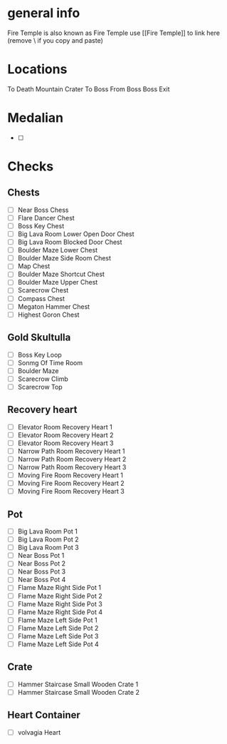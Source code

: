 # general info 
Fire Temple is also known as Fire Temple use \[\[Fire Temple]] to link here (remove \\ if you copy and paste)

# Locations
To Death Mountain Crater
To Boss
From Boss
Boss Exit
# Medalian
- [ ] 
# Checks
## Chests
- [ ] Near Boss Chess
- [ ] Flare Dancer Chest
- [ ] Boss Key Chest
- [ ] Big Lava Room Lower Open Door Chest
- [ ] Big Lava Room Blocked Door Chest
- [ ] Boulder Maze Lower Chest
- [ ] Boulder Maze Side Room Chest
- [ ] Map Chest
- [ ] Boulder Maze Shortcut Chest
- [ ] Boulder Maze Upper Chest
- [ ] Scarecrow Chest
- [ ] Compass Chest
- [ ] Megaton Hammer Chest
- [ ] Highest Goron Chest
## Gold Skultulla 
- [ ] Boss Key Loop
- [ ] Sonmg Of Time Room
- [ ] Boulder Maze
- [ ] Scarecrow Climb
- [ ] Scarecrow Top
## Recovery heart
- [ ] Elevator Room Recovery Heart 1
- [ ] Elevator Room Recovery Heart 2
- [ ] Elevator Room Recovery Heart 3
- [ ] Narrow Path Room Recovery Heart 1
- [ ] Narrow Path Room Recovery Heart 2
- [ ] Narrow Path Room Recovery Heart 3
- [ ] Moving Fire Room Recovery Heart 1
- [ ] Moving Fire Room Recovery Heart 2
- [ ] Moving Fire Room Recovery Heart 3
## Pot
- [ ] Big Lava Room Pot 1
- [ ] Big Lava Room Pot 2
- [ ] Big Lava Room Pot 3
- [ ] Near Boss Pot 1
- [ ] Near Boss Pot 2
- [ ] Near Boss Pot 3
- [ ] Near Boss Pot 4
- [ ] Flame Maze Right Side Pot 1
- [ ] Flame Maze Right Side Pot 2
- [ ] Flame Maze Right Side Pot 3
- [ ] Flame Maze Right Side Pot 4
- [ ] Flame Maze Left Side Pot 1
- [ ] Flame Maze Left Side Pot 2
- [ ] Flame Maze Left Side Pot 3
- [ ] Flame Maze Left Side Pot 4
## Crate
- [ ] Hammer Staircase Small Wooden Crate 1
- [ ] Hammer Staircase Small Wooden Crate 2
## Heart Container
- [ ] volvagia Heart
